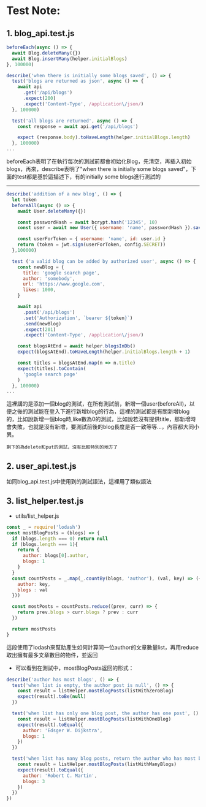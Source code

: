 # Test Note:
## 1. blog_api.test.js 
```javascript
beforeEach(async () => {
  await Blog.deleteMany({})
  await Blog.insertMany(helper.initialBlogs)
}, 100000)

describe('when there is initially some blogs saved', () => {
  test('blogs are returned as json', async () => {
    await api
      .get('/api/blogs')
      .expect(200)
      .expect('Content-Type', /application\/json/)
  }, 100000)

  test('all blogs are returned', async () => {
    const response = await api.get('/api/blogs')

    expect (response.body).toHaveLength(helper.initialBlogs.length)
  }, 100000)
...
```
beforeEach表明了在執行每次的測試前都會初始化Blog，先清空，再插入初始blogs，再來，describe表明了"when there is initially some blogs saved"，下面的test都是基於這描述下，有的initially some blogs進行測試的
<hr>

```javascript
describe('addition of a new blog', () => {
  let token
  beforeAll(async () => {
    await User.deleteMany({})

    const passwordHash = await bcrypt.hash('12345', 10)
    const user = await new User({ username: 'name', passwordHash }).save()

    const userForToken = { username: 'name', id: user.id }
    return (token = jwt.sign(userForToken, config.SECRET))
  },100000)

  test ('a valid blog can be added by authorized user', async () => {
    const newBlog = {
      title: 'google search page',
      author: 'somebody',
      url: 'https://www.google.com',
      likes: 1000,
    }

    await api
      .post('/api/blogs')
      .set('Authorization', `bearer ${token}`)
      .send(newBlog)
      .expect(201)
      .expect('Content-Type', /application\/json/)

    const blogsAtEnd = await helper.blogsInDb()
    expect(blogsAtEnd).toHaveLength(helper.initialBlogs.length + 1)

    const titles = blogsAtEnd.map(n => n.title)
    expect(titles).toContain(
      'google search page'
    )
  }, 100000)
...
```
這裡講的是添加一個blog的測試，在所有測試前，新增一個user(beforeAll)，以便之後的測試能在登入下進行新增blog的行為，這裡的測試都是有關新增blog的，比如說新增一個blog時,like數為0的測試，比如說若沒有提供title，那新增時會失敗，也就是沒有新增，要測試前後的blog長度是否一致等等...，內容都大同小異。

`剩下的為delete和put的測試，沒有比較特別的地方了`

## 2. user_api.test.js 
如同blog_api.test.js中使用到的測試語法，這裡用了類似語法

## 3. list_helper.test.js
* utils/list_helper.js
```javascript
const _ = require('lodash')
const mostBlogPosts = (blogs) => {
  if (blogs.length === 0) return null
  if (blogs.length === 1){
    return {
      author: blogs[0].author,
      blogs: 1
    }
  }
  const countPosts = _.map(_.countBy(blogs, 'author'), (val, key) => ({
    author: key,
    blogs : val
  }))

  const mostPosts = countPosts.reduce((prev, curr) => {
    return prev.blogs > curr.blogs ? prev : curr
  })

  return mostPosts
}
```
這段使用了lodash來幫助產生如何計算同一位author的文章數量list，再用reduce取出擁有最多文章數目的物件，並返回

* 可以看到在測試中，mostBlogPosts返回的形式：
```javascript
describe('author has most blogs', () => {
  test('when list is empty, the author post is null', () => {
    const result = listHelper.mostBlogPosts(listWithZeroBlog)
    expect(result).toBe(null)
  })

  test('when list has only one blog post, the author has one post', () => {
    const result = listHelper.mostBlogPosts(listWithOneBlog)
    expect(result).toEqual({
      author: 'Edsger W. Dijkstra',
      blogs: 1
    })
  })

  test('when list has many blog posts, return the author who has most blogs', () => {
    const result = listHelper.mostBlogPosts(listWithManyBlogs)
    expect(result).toEqual({
      author: 'Robert C. Martin',
      blogs: 3
    })
  })
})
```